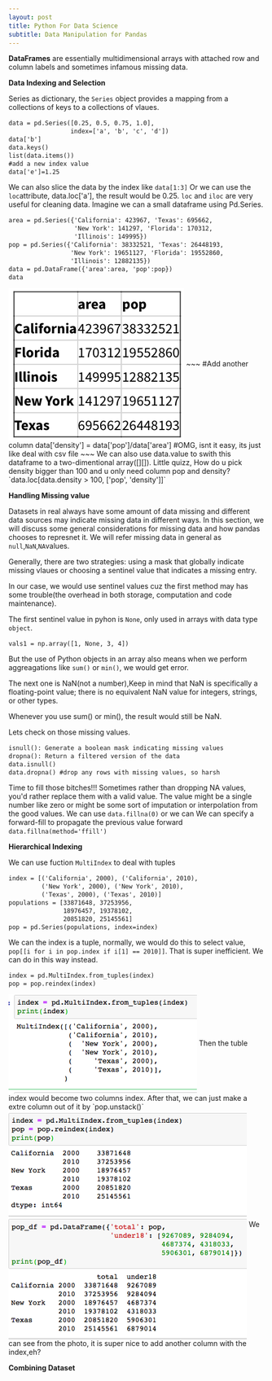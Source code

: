 ```yaml
---
layout: post
title: Python For Data Science
subtitle: Data Manipulation for Pandas
---
```

**DataFrames** are essentially multidimensional arrays with attached row and column labels and sometimes infamous missing data.

**Data Indexing and Selection**

Series as dictionary, the `Series` object provides a mapping from a collections of keys to a collections of vlaues.
~~~
data = pd.Series([0.25, 0.5, 0.75, 1.0],
                 index=['a', 'b', 'c', 'd'])
data['b']
data.keys()
list(data.items())
#add a new index value
data['e']=1.25
~~~
We can also slice the data by the index like `data[1:3]` Or we can use the `loc`attribute, data.loc['a'], the result would be 0.25. `loc` and `iloc` are very useful for cleaning data. Imagine we can a small dataframe using Pd.Series.
~~~
area = pd.Series({'California': 423967, 'Texas': 695662,
                  'New York': 141297, 'Florida': 170312,
                  'Illinois': 149995})
pop = pd.Series({'California': 38332521, 'Texas': 26448193,
                 'New York': 19651127, 'Florida': 19552860,
                 'Illinois': 12882135})
data = pd.DataFrame({'area':area, 'pop':pop})
data
~~~
<img src="/img/posts/series.png" alt="series" align="center"/>
~~~
#Add another column
data['density'] = data['pop']/data['area']
#OMG, isnt it easy, its just like deal with csv file
~~~
We can also use data.value to swith this dataframe to a two-dimentional array([][]).
Little quizz, How do u pick density bigger than 100 and u only need column pop and density?`data.loc[data.density > 100, ['pop', 'density']]`

**Handling Missing value**

Datasets in real always have some amount of data missing and different data sources may indicate missing data in different ways. In this section, we will discuss some general considerations for missing data and how pandas chooses to represnet it. We will refer missing data in general as `null`,`NaN`,`NA`values.

Generally, there are two strategies: using a mask that globally indicate missing vlaues or choosing a sentinel value that indicates a missing entry.

In our case, we would use sentinel values cuz the first method  may has some trouble(the overhead in both storage, computation and code maintenance).

The first sentinel value in pyhon is `None`, only used in arrays with data type `object`.
~~~
vals1 = np.array([1, None, 3, 4])
~~~
But the use of Python objects in an array also means when we perform aggreagations like `sum()` or `min()`, we would get error.

The next one is NaN(not a number),Keep in mind that NaN is specifically a floating-point value; there is no equivalent NaN value for integers, strings, or other types.

Whenever you use sum() or min(), the result would still be NaN.

Lets check on those missing values.
```
isnull(): Generate a boolean mask indicating missing values
dropna(): Return a filtered version of the data
data.isnull()
data.dropna() #drop any rows with missing values, so harsh
```
Time to fill those bitches!!! Sometimes rather than dropping NA values, you'd rather replace them with a valid value. The value might be a single number like zero or might be some sort of imputation or interpolation from the good values. We can use `data.fillna(0)` or we can We can specify a forward-fill to propagate the previous value forward `data.fillna(method='ffill')`

**Hierarchical Indexing**

We can use fuction `MultiIndex` to deal with tuples
```
index = [('California', 2000), ('California', 2010),
         ('New York', 2000), ('New York', 2010),
         ('Texas', 2000), ('Texas', 2010)]
populations = [33871648, 37253956,
               18976457, 19378102,
               20851820, 25145561]
pop = pd.Series(populations, index=index)
```
We can the index is a tuple, normally, we would do this to select value, `pop[[i for i in pop.index if i[1] == 2010]]`. That is super inefficient. We can do in this way instead.
```
index = pd.MultiIndex.from_tuples(index)
pop = pop.reindex(index)
```
<img src="/img/posts/multi-index.png" alt="series" align="center"/>
Then the tuble index would become two columns index. After that, we can just make a extre column out of it by `pop.unstack()`
<img src="/img/posts/DataFrame.png" alt="series" align="center"/>
We can see from the photo, it is super nice to add another column with the index,eh?

**Combining Dataset**
